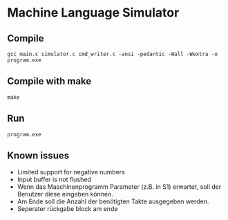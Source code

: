 # Machine Language Simulator

## Compile

```
gcc main.c simulator.c cmd_writer.c -ansi -pedantic -Wall -Wextra -o program.exe
```

## Compile with make

```
make
```

## Run

```
program.exe
```

## Known issues

* Limited support for negative numbers
* Input buffer is not flushed
* Wenn das Maschinenprogramm Parameter (z.B. in S1) erwartet, soll der Benutzer diese eingeben
können.
* Am Ende soll die Anzahl der benötigten Takte ausgegeben werden.
* Seperater rückgabe block am ende